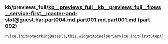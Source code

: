 ### kb/previews_full/kb__previews_full__kb__previews_full__flows__service-first__master-and-slot@guest.har.part004.md.part001.md.part001.md (part 002)

```md
rvice.initNotWorkingDates(),this.widgetApiHelperService.initFirstStepAlways(!!this.currentBookform.group_id),this.tracking.track
```

```
